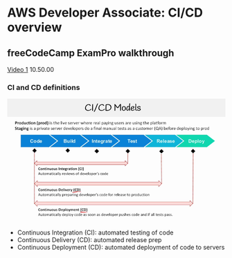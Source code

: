 # AWS Developer Associate: CI/CD overview

## freeCodeCamp ExamPro walkthrough

[Video 1](https://youtu.be/RrKRN9zRBWs) 10.50.00

### CI and CD definitions

<img src="img/ci-cd-01.png" alt="Overview of CI/CD models" width="600px">

- Continuous Integration (CI): automated testing of code
- Continuous Delivery (CD): automated release prep
- Continuous Deployment (CD): automated deployment of code to servers
